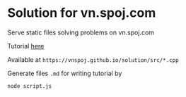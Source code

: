 # Solution for vn.spoj.com

Serve static files solving problems on vn.spoj.com


Tutorial [here](https://vnspoj.github.io/)


Available at `https://vnspoj.github.io/solution/src/*.cpp`


Generate files `.md` for writing tutorial by

```bash
node script.js
```